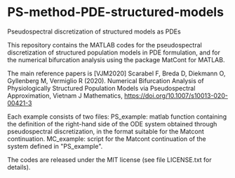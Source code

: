# PS-method-PDE-structured-models
 Pseudospectral discretization of structured models as PDEs

This repository contains the MATLAB codes for the pseudospectral discretization of structured population models in PDE formulation, and for the numerical bifurcation analysis using the package MatCont for MATLAB.

The main reference papers is
[VJM2020] Scarabel F, Breda D, Diekmann O, Gyllenberg M, Vermiglio R (2020). Numerical Bifurcation Analysis of Physiologically Structured Population Models via Pseudospectral Approximation, Vietnam J Mathematics, https://doi.org/10.1007/s10013-020-00421-3

Each example consists of two files:
PS_example: matlab function containing the definition of the right-hand side of the ODE system obtained through pseudospectral discretization, in the format suitable for the Matcont continuation.
MC_example: script for the Matcont continuation of the system defined in "PS_example".

The codes are released under the MIT license (see file LICENSE.txt for details).
